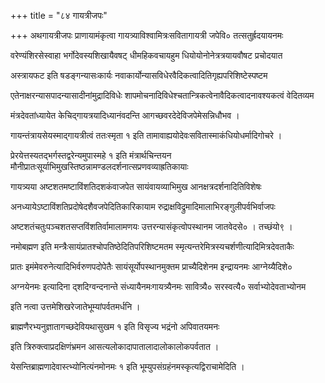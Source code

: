 +++
title = "८४ गायत्रीजपः"

+++
अथगायत्रीजपः प्राणायामंकृत्वा गायत्र्याविश्वामित्रःसवितागायत्री जपेवि० तत्सतुर्ह्रदयायनमः

वरेण्यंशिरसेस्वाहा भर्गोदेवस्यशिखायैवषट्‌ धीमहिकवचायहुम धियोयोनोनेत्रत्रयायवौषट प्रचोदयात

अस्त्रायफट इति षडङ्गन्यासःकार्यः नवाकार्योन्यासविधेरवैदिकत्वादितिगृह्यपरिशिष्टेस्पष्टम

एतेनाक्षरन्यासपादन्यासादीनांमुद्रादिविधेः शापमोचनादिविधेश्चतान्त्रिकत्वेनावैदिकत्वादनावश्यकत्वं वेदितव्यम

मंत्रदेवतांध्यायेत केचिद्गायत्रयादिध्यानंवदन्ति आगच्छवरदेदेविजपेमेसन्निधौभव ।

गायन्तंत्रायसेयस्माद्गायत्रीत्वं ततःस्मृता १ इति तामावाह्ययोदेवःसवितास्माकंधियोधर्मादिगोचरे ।

प्रेरयेत्तस्यतद्भर्गस्तद्वरेन्यमुपास्महे १ इति मंत्रार्थचिन्तयन मौनीप्रातःसूर्याभिमुखस्तिष्ठन्नामण्डलदर्शनात्सप्रणवव्याह्रतिकायाः

गायत्र्यया अष्टशतमष्टाविंशतिदशकंवाजपेत सायंवायव्याभिमुख आनक्षत्रदर्शनादितिविशेषः

अनध्यायेऽष्टाविंशतिप्रदोषेदशैवजपेदितिकारिकायाम रुद्राक्षविद्रुमादिमालाभिरङ्गुलीपर्वभिर्वाजपः

अष्टशतंचतुःपञ्चशतसप्तविंशतिर्वामालामणयः उत्तरन्यासंकृत्वोपस्थानम जातवेदसे० । तच्छंयो९ ।

नमोबह्मण इति मन्त्रैःसायंप्रातश्चोपतिष्ठेदितिपरिशिष्टमतम स्मृत्यन्तरेमित्रस्यचर्शणीत्यादिमित्रदेवताकैः

प्रातः इमंमेवरुनेत्यादिभिर्वरुणपदोपेतैः सायंसूर्योपस्थानमुक्तम प्राच्यैदिशेनम इन्द्रायनमः आग्नेय्यैदिशे०

अग्नयेनमः इत्यादिना द्शदिग्वन्दनान्ते संध्यायैनमःगायत्र्यैनमः सावित्र्यै० सरस्वत्यै० सर्वाभ्योदेवताभ्योनम

इति नत्वा उत्तमेशिखरेजातेभूम्यांपर्वतमर्धनि ।

ब्राह्मणैरभ्यनुज्ञातागच्छदेवियथासुखम १ इति विसृज्य भद्रंनो अपिवातयमनः

इति त्रिरुक्त्वाप्रदक्षिणंभ्रमन आसत्यलोकादापातालादालोकालोकपर्वतात ।

येसन्तिब्राह्मणादेवास्त्भ्योनित्यंनमोनमः १ इति भूम्युपसंग्रहंनमस्कृत्यद्विराचामेदिति ।
